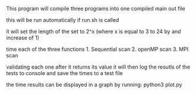 This program will compile three programs into one compiled main out file

this will be run automatically if run.sh is called

it will set the length of the set to 2^x
(where x is equal to 3 to 24 by and increase of 1)

time each of the three functions
    1. Sequential scan
    2. openMP scan
    3. MPI scan

validating each one after it returns its value
it will then log the resutls of the tests to console and save the times to a test file

the time results can be displayed in a graph by running:
python3 plot.py

